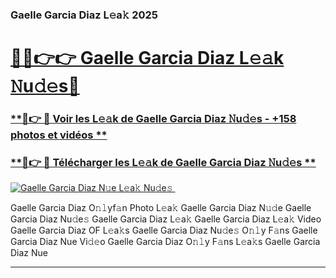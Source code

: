 ### Gaelle Garcia Diaz L𝚎a𝚔 2025  

# <h1><a href="(https://rebrand.ly/accesvip">🔗🔗👉👉 Gaelle Garcia Diaz L𝚎𝚊k 𝙽u𝚍𝚎s🔗</a></h1>

### [ **🔗👉 🔴 Voir les L𝚎𝚊k de Gaelle Garcia Diaz 𝙽u𝚍𝚎s - +158 photos et vidéos **](https://rebrand.ly/accesvip)
### [ **🔗👉 🔴 Télécharger les L𝚎𝚊k de Gaelle Garcia Diaz 𝙽u𝚍𝚎s **](https://rebrand.ly/accesvip)  

[![Gaelle Garcia Diaz N𝚞e L𝚎a𝚔 Nu𝚍e𝚜 ](https://i.imgur.com/0qMVB7G.gif)](https://rebrand.ly/accesvip)  

Gaelle Garcia Diaz O𝚗𝚕yf𝚊n Photo L𝚎a𝚔
Gaelle Garcia Diaz N𝚞𝚍e
Gaelle Garcia Diaz Nu𝚍e𝚜
Gaelle Garcia Diaz L𝚎a𝚔
Gaelle Garcia Diaz L𝚎a𝚔 Video
Gaelle Garcia Diaz OF L𝚎a𝚔s
Gaelle Garcia Diaz Nu𝚍e𝚜 O𝚗𝚕y F𝚊ns
Gaelle Garcia Diaz Nue Vi𝚍𝚎o
Gaelle Garcia Diaz O𝚗𝚕y F𝚊ns L𝚎a𝚔s
Gaelle Garcia Diaz Nue

___  
